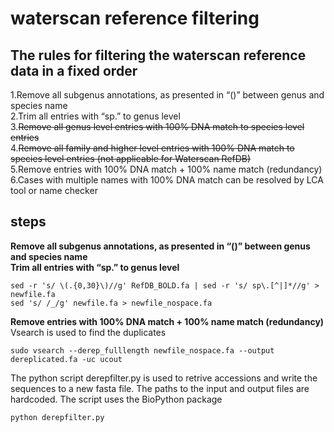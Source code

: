 # waterscan reference filtering
## The rules for filtering the waterscan reference data in a fixed order
1.Remove all subgenus annotations, as presented in “()” between genus and species name<br />
2.Trim all entries with “sp.” to genus level<br />
3.~~Remove all genus level entries with 100% DNA match to species level entries<br />~~
4.~~Remove all family and higher level entries with 100% DNA match to species level entries (not applicable for Waterscan RefDB)~~<br />
5.Remove entries with 100% DNA match + 100% name match (redundancy)<br />
6.Cases with multiple names with 100% DNA match can be resolved by LCA tool or name checker<br />

## steps
**Remove all subgenus annotations, as presented in “()” between genus and species name**<br />
**Trim all entries with “sp.” to genus level**<br />
```
sed -r 's/ \(.{0,30}\)//g' RefDB_BOLD.fa | sed -r 's/ sp\.[^|]*//g' > newfile.fa
sed 's/ /_/g' newfile.fa > newfile_nospace.fa
```
**Remove entries with 100% DNA match + 100% name match (redundancy)**<br />
Vsearch is used to find the duplicates<br />
```
sudo vsearch --derep_fulllength newfile_nospace.fa --output dereplicated.fa -uc ucout
```
The python script derepfilter.py is used to retrive accessions and write the sequences to a new fasta file. The paths to the input and output files are hardcoded. The script uses the BioPython package
```
python derepfilter.py
```
